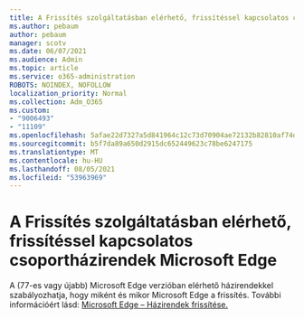 ```yaml
---
title: A Frissítés szolgáltatásban elérhető, frissítéssel kapcsolatos csoportházirendek Microsoft Edge
ms.author: pebaum
author: pebaum
manager: scotv
ms.date: 06/07/2021
ms.audience: Admin
ms.topic: article
ms.service: o365-administration
ROBOTS: NOINDEX, NOFOLLOW
localization_priority: Normal
ms.collection: Adm_O365
ms.custom:
- "9006493"
- "11109"
ms.openlocfilehash: 5afae22d7327a5d841964c12c73d70904ae72132b82810af74d32fc15ef30d6f
ms.sourcegitcommit: b5f7da89a650d2915dc652449623c78be6247175
ms.translationtype: MT
ms.contentlocale: hu-HU
ms.lasthandoff: 08/05/2021
ms.locfileid: "53963969"
---
```

# <a name="use-update-related-group-policies-available-in-microsoft-edge"></a>A Frissítés szolgáltatásban elérhető, frissítéssel kapcsolatos csoportházirendek Microsoft Edge

A (77-es vagy újabb) Microsoft Edge verzióban elérhető házirendekkel szabályozhatja, hogy miként és mikor Microsoft Edge a frissítés. További információért lásd: [Microsoft Edge – Házirendek frissítése.](/DeployEdge/microsoft-edge-update-policies#available-policies)